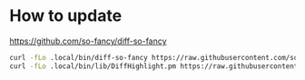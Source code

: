 # How to update

<https://github.com/so-fancy/diff-so-fancy>

```bash
curl -fLo .local/bin/diff-so-fancy https://raw.githubusercontent.com/so-fancy/diff-so-fancy/master/diff-so-fancy
curl -fLo .local/bin/lib/DiffHighlight.pm https://raw.githubusercontent.com/so-fancy/diff-so-fancy/master/lib/DiffHighlight.pm
```

